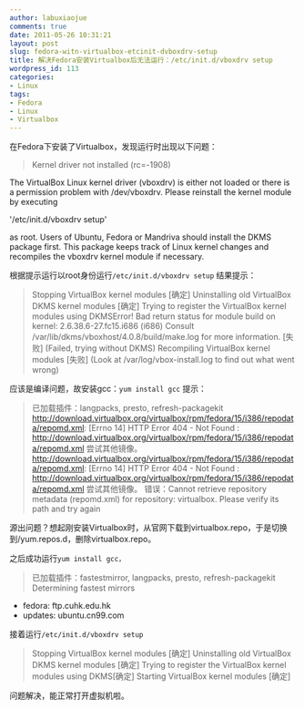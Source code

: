 ```yaml
---
author: labuxiaojue
comments: true
date: 2011-05-26 10:31:21
layout: post
slug: fedora-witn-virtualbox-etcinit-dvboxdrv-setup
title: 解决Fedora安装Virtualbox后无法运行：/etc/init.d/vboxdrv setup
wordpress_id: 113
categories:
- Linux
tags:
- Fedora
- Linux
- Virtualbox
---
```


在Fedora下安装了Virtualbox，发现运行时出现以下问题：


> Kernel driver not installed (rc=-1908)

The VirtualBox Linux kernel driver (vboxdrv) is either not loaded or there is a permission problem with /dev/vboxdrv. Please reinstall the kernel module by executing

'/etc/init.d/vboxdrv setup'

as root. Users of Ubuntu, Fedora or Mandriva should install the DKMS package first. This package keeps track of Linux kernel changes and recompiles the vboxdrv kernel module if necessary.


<!-- more -->
根据提示运行以root身份运行`/etc/init.d/vboxdrv setup`
结果提示：


> Stopping VirtualBox kernel modules                         [确定]
Uninstalling old VirtualBox DKMS kernel modules            [确定]
Trying to register the VirtualBox kernel modules using DKMSError! Bad return status for module build on kernel: 2.6.38.6-27.fc15.i686 (i686)
Consult /var/lib/dkms/vboxhost/4.0.8/build/make.log for more information.
[失败]
(Failed, trying without DKMS)
Recompiling VirtualBox kernel modules                      [失败]
(Look at /var/log/vbox-install.log to find out what went wrong)


应该是编译问题，故安装gcc：`yum install gcc`
提示：


> 已加载插件：langpacks, presto, refresh-packagekit
http://download.virtualbox.org/virtualbox/rpm/fedora/15/i386/repodata/repomd.xml: [Errno 14] HTTP Error 404 - Not Found : http://download.virtualbox.org/virtualbox/rpm/fedora/15/i386/repodata/repomd.xml
尝试其他镜像。
http://download.virtualbox.org/virtualbox/rpm/fedora/15/i386/repodata/repomd.xml: [Errno 14] HTTP Error 404 - Not Found : http://download.virtualbox.org/virtualbox/rpm/fedora/15/i386/repodata/repomd.xml
尝试其他镜像。
错误：Cannot retrieve repository metadata (repomd.xml) for repository: virtualbox. Please verify its path and try again


源出问题？想起刚安装Virtualbox时，从官网下载到virtualbox.repo，于是切换到/yum.repos.d，删除virtualbox.repo。

之后成功运行`yum install gcc，`




> 已加载插件：fastestmirror, langpacks, presto, refresh-packagekit
Determining fastest mirrors
 * fedora: ftp.cuhk.edu.hk
 * updates: ubuntu.cn99.com





接着运行`/etc/init.d/vboxdrv setup`




> Stopping VirtualBox kernel modules                         [确定]
Uninstalling old VirtualBox DKMS kernel modules            [确定]
Trying to register the VirtualBox kernel modules using DKMS[确定]
Starting VirtualBox kernel modules                         [确定]



问题解决，能正常打开虚拟机啦。
